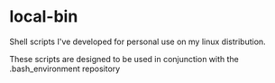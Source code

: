 # local-bin
Shell scripts I've developed for personal use on my linux distribution.

These scripts are designed to be used in conjunction with the .bash_environment repository
